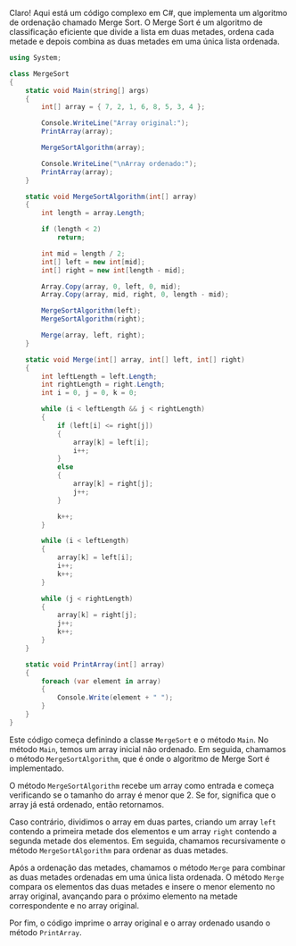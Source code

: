 Claro! Aqui está um código complexo em C#, que implementa um algoritmo de ordenação chamado Merge Sort. O Merge Sort é um algoritmo de classificação eficiente que divide a lista em duas metades, ordena cada metade e depois combina as duas metades em uma única lista ordenada.

```csharp
using System;

class MergeSort
{
    static void Main(string[] args)
    {
        int[] array = { 7, 2, 1, 6, 8, 5, 3, 4 };

        Console.WriteLine("Array original:");
        PrintArray(array);

        MergeSortAlgorithm(array);

        Console.WriteLine("\nArray ordenado:");
        PrintArray(array);
    }

    static void MergeSortAlgorithm(int[] array)
    {
        int length = array.Length;

        if (length < 2)
            return;

        int mid = length / 2;
        int[] left = new int[mid];
        int[] right = new int[length - mid];

        Array.Copy(array, 0, left, 0, mid);
        Array.Copy(array, mid, right, 0, length - mid);

        MergeSortAlgorithm(left);
        MergeSortAlgorithm(right);

        Merge(array, left, right);
    }

    static void Merge(int[] array, int[] left, int[] right)
    {
        int leftLength = left.Length;
        int rightLength = right.Length;
        int i = 0, j = 0, k = 0;

        while (i < leftLength && j < rightLength)
        {
            if (left[i] <= right[j])
            {
                array[k] = left[i];
                i++;
            }
            else
            {
                array[k] = right[j];
                j++;
            }

            k++;
        }

        while (i < leftLength)
        {
            array[k] = left[i];
            i++;
            k++;
        }

        while (j < rightLength)
        {
            array[k] = right[j];
            j++;
            k++;
        }
    }

    static void PrintArray(int[] array)
    {
        foreach (var element in array)
        {
            Console.Write(element + " ");
        }
    }
}
```

Este código começa definindo a classe `MergeSort` e o método `Main`. No método `Main`, temos um array inicial não ordenado. Em seguida, chamamos o método `MergeSortAlgorithm`, que é onde o algoritmo de Merge Sort é implementado.

O método `MergeSortAlgorithm` recebe um array como entrada e começa verificando se o tamanho do array é menor que 2. Se for, significa que o array já está ordenado, então retornamos.

Caso contrário, dividimos o array em duas partes, criando um array `left` contendo a primeira metade dos elementos e um array `right` contendo a segunda metade dos elementos. Em seguida, chamamos recursivamente o método `MergeSortAlgorithm` para ordenar as duas metades.

Após a ordenação das metades, chamamos o método `Merge` para combinar as duas metades ordenadas em uma única lista ordenada. O método `Merge` compara os elementos das duas metades e insere o menor elemento no array original, avançando para o próximo elemento na metade correspondente e no array original.

Por fim, o código imprime o array original e o array ordenado usando o método `PrintArray`.